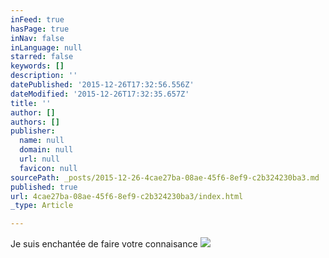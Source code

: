 ```yaml
---
inFeed: true
hasPage: true
inNav: false
inLanguage: null
starred: false
keywords: []
description: ''
datePublished: '2015-12-26T17:32:56.556Z'
dateModified: '2015-12-26T17:32:35.657Z'
title: ''
author: []
authors: []
publisher:
  name: null
  domain: null
  url: null
  favicon: null
sourcePath: _posts/2015-12-26-4cae27ba-08ae-45f6-8ef9-c2b324230ba3.md
published: true
url: 4cae27ba-08ae-45f6-8ef9-c2b324230ba3/index.html
_type: Article

---
```

Je suis enchantée de faire votre connaisance
![](https://the-grid-user-content.s3-us-west-2.amazonaws.com/30bb14b1-385f-4249-86ff-cac20643eed5.jpg)